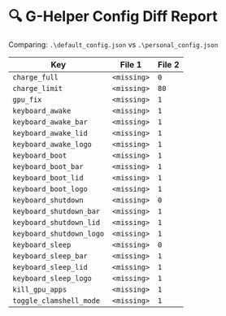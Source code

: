 # 🔍 G-Helper Config Diff Report

Comparing: `.\default_config.json` vs `.\personal_config.json`

| Key | File 1 | File 2 |
|-----|--------|--------|
| `charge_full` | `<missing>` | `0` |
| `charge_limit` | `<missing>` | `80` |
| `gpu_fix` | `<missing>` | `1` |
| `keyboard_awake` | `<missing>` | `1` |
| `keyboard_awake_bar` | `<missing>` | `1` |
| `keyboard_awake_lid` | `<missing>` | `1` |
| `keyboard_awake_logo` | `<missing>` | `1` |
| `keyboard_boot` | `<missing>` | `1` |
| `keyboard_boot_bar` | `<missing>` | `1` |
| `keyboard_boot_lid` | `<missing>` | `1` |
| `keyboard_boot_logo` | `<missing>` | `1` |
| `keyboard_shutdown` | `<missing>` | `0` |
| `keyboard_shutdown_bar` | `<missing>` | `1` |
| `keyboard_shutdown_lid` | `<missing>` | `1` |
| `keyboard_shutdown_logo` | `<missing>` | `1` |
| `keyboard_sleep` | `<missing>` | `0` |
| `keyboard_sleep_bar` | `<missing>` | `1` |
| `keyboard_sleep_lid` | `<missing>` | `1` |
| `keyboard_sleep_logo` | `<missing>` | `1` |
| `kill_gpu_apps` | `<missing>` | `1` |
| `toggle_clamshell_mode` | `<missing>` | `1` |
